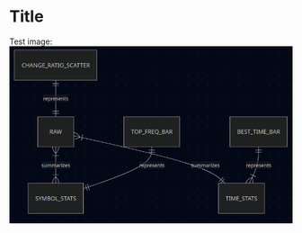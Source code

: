 # Title
Test image:
![](https://github.com/oatmeelsquares/SP25_DS5111_rn7ena/blob/main/figures/ERD.png)
